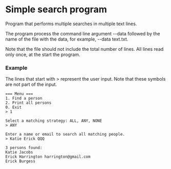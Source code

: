 # Simple search program
Program that performs multiple searches in multiple text lines.

The program process the command line argument --data followed by the name of the file with the data, 
for example, --data text.txt.

Note that the file should not include the total number of lines. 
All lines read only once, at the start the program.
### Example
The lines that start with > represent the user input. Note that these symbols are not part of the input.
```
=== Menu ===
1. Find a person
2. Print all persons
0. Exit
> 1

Select a matching strategy: ALL, ANY, NONE
> ANY

Enter a name or email to search all matching people.
> Katie Erick QQQ

3 persons found:
Katie Jacobs
Erick Harrington harrington@gmail.com
Erick Burgess
```